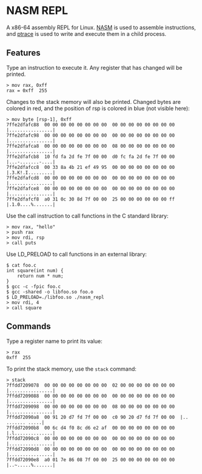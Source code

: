 # NASM REPL

A x86-64 assembly REPL for Linux. [NASM](https://nasm.us/) is used to assemble instructions, and [ptrace](https://www.man7.org/linux/man-pages/man2/ptrace.2.html) is used to write and execute them in a child process.

## Features

Type an instruction to execute it. Any register that has changed will be printed.

```
> mov rax, 0xff
rax = 0xff  255
```

Changes to the stack memory will also be printed. Changed bytes are colored in red, and the position of rsp is colored in blue (not visible here):

```
> mov byte [rsp-1], 0xff
7ffe2dfafc88  00 00 00 00 00 00 00 00  00 00 00 00 00 00 00 00  |................|
7ffe2dfafc98  00 00 00 00 00 00 00 00  00 00 00 00 00 00 00 00  |................|
7ffe2dfafca8  00 00 00 00 00 00 00 00  08 00 00 00 00 00 00 00  |................|
7ffe2dfafcb8  10 fd fa 2d fe 7f 00 00  d0 fc fa 2d fe 7f 00 00  |...-.......-....|
7ffe2dfafcc8  00 33 8a 4b 21 ef 49 95  00 00 00 00 00 00 00 00  |.3.K!.I.........|
7ffe2dfafcd8  00 00 00 00 00 00 00 00  00 00 00 00 00 00 00 00  |................|
7ffe2dfafce8  00 00 00 00 00 00 00 00  00 00 00 00 00 00 00 00  |................|
7ffe2dfafcf8  a0 31 0c 30 8d 7f 00 00  25 00 00 00 00 00 00 ff  |.1.0....%.......|
```

Use the call instruction to call functions in the C standard library:

```
> mov rax, "hello"
> push rax
> mov rdi, rsp
> call puts
```

Use LD_PRELOAD to call functions in an external library:

```
$ cat foo.c
int square(int num) {
    return num * num;
}
$ gcc -c -fpic foo.c
$ gcc -shared -o libfoo.so foo.o
$ LD_PRELOAD=./libfoo.so ./nasm_repl
> mov rdi, 4
> call square
```

## Commands

Type a register name to print its value:

```
> rax
0xff  255
```

To print the stack memory, use the `stack` command:

```
> stack
7ffdd7209078  00 00 00 00 00 00 00 00  02 00 00 00 00 00 00 00  |................|
7ffdd7209088  00 00 00 00 00 00 00 00  00 00 00 00 00 00 00 00  |................|
7ffdd7209098  00 00 00 00 00 00 00 00  08 00 00 00 00 00 00 00  |................|
7ffdd72090a8  00 91 20 d7 fd 7f 00 00  c0 90 20 d7 fd 7f 00 00  |.. ....... .....|
7ffdd72090b8  00 6c d4 f0 8c d6 e2 af  00 00 00 00 00 00 00 00  |.l..............|
7ffdd72090c8  00 00 00 00 00 00 00 00  00 00 00 00 00 00 00 00  |................|
7ffdd72090d8  00 00 00 00 00 00 00 00  00 00 00 00 00 00 00 00  |................|
7ffdd72090e8  a0 01 7e 86 08 7f 00 00  25 00 00 00 00 00 00 00  |..~.....%.......|
```
